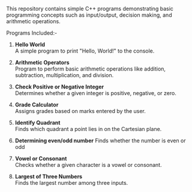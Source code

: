 This repository contains simple C++ programs demonstrating basic programming concepts such as input/output, decision making, and arithmetic operations.

 Programs Included:-

1. **Hello World**  
   A simple program to print "Hello, World!" to the console.

2. **Arithmetic Operators**  
   Program to perform basic arithmetic operations like addition, subtraction, multiplication, and division.

3. **Check Positive or Negative Integer**  
   Determines whether a given integer is positive, negative, or zero.

4. **Grade Calculator**  
   Assigns grades based on marks entered by the user.

5. **Identify Quadrant**  
   Finds which quadrant a point lies in on the Cartesian plane.

6. **Determining even/odd number**
   Finds whether the number is even or odd

7. **Vowel or Consonant**  
   Checks whether a given character is a vowel or consonant.

8. **Largest of Three Numbers**  
   Finds the largest number among three inputs.
   


